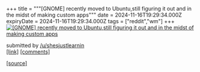+++
title = """[GNOME] recently moved to Ubuntu,still figuring it out and in the midst of making custom apps"""
date = 2024-11-16T19:29:34.000Z
expiryDate = 2024-11-16T19:29:34.000Z
tags = ["reddit","wm"]
+++
[![[GNOME] recently moved to Ubuntu,still figuring it out and in the midst of making custom apps ](https://preview.redd.it/qeps0ucveb1e1.png?width=640&crop=smart&auto=webp&s=c626d0e7639ee5b5c98b7bca3ca784b63f0bb021 "[GNOME] recently moved to Ubuntu,still figuring it out and in the midst of making custom apps ")](https://www.reddit.com/r/unixporn/comments/1gsuy10/gnome_recently_moved_to_ubuntustill_figuring_it/)

submitted by [/u/shesjustlearnin](https://www.reddit.com/user/shesjustlearnin)  
[\[link\]](https://i.redd.it/qeps0ucveb1e1.png) [\[comments\]](https://www.reddit.com/r/unixporn/comments/1gsuy10/gnome_recently_moved_to_ubuntustill_figuring_it/)

[[source]](https://www.reddit.com/r/unixporn/comments/1gsuy10/gnome_recently_moved_to_ubuntustill_figuring_it/)
